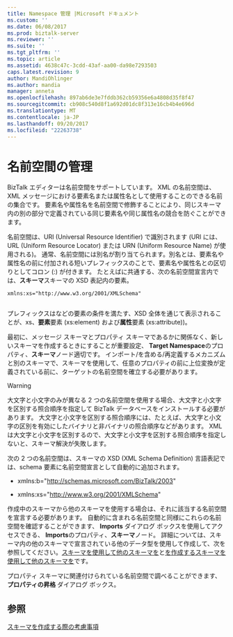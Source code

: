 ```yaml
---
title: Namespace 管理 |Microsoft ドキュメント
ms.custom: ''
ms.date: 06/08/2017
ms.prod: biztalk-server
ms.reviewer: ''
ms.suite: ''
ms.tgt_pltfrm: ''
ms.topic: article
ms.assetid: 4638c47c-3cdd-43af-aa00-da98e7293503
caps.latest.revision: 9
author: MandiOhlinger
ms.author: mandia
manager: anneta
ms.openlocfilehash: 897ab6de3e7fddb362cb59356e6a4808d35f8f47
ms.sourcegitcommit: cb908c540d8f1a692d01dc8f313e16cb4b4e696d
ms.translationtype: MT
ms.contentlocale: ja-JP
ms.lasthandoff: 09/20/2017
ms.locfileid: "22263738"
---
```

# <a name="namespace-management"></a>名前空間の管理
BizTalk エディターは名前空間をサポートしています。 XML の名前空間は、XML メッセージにおける要素名または属性名として使用することのできる名前の集合です。 要素名や属性名を名前空間で修飾することにより、同じスキーマ内の別の部分で定義されている同じ要素名や同じ属性名の競合を防ぐことができます。  
  
 名前空間は、URI (Universal Resource Identifier) で識別されます (URI には、URL (Uniform Resource Locator) または URN (Uniform Resource Name) が使用される)。 通常、名前空間には別名が割り当てられます。別名とは、要素名や属性名の前に付加される短いプレフィックスのことで、要素名や属性名との区切りとしてコロン (:) が付きます。 たとえばに共通する、次の名前空間宣言内では、**スキーマ**スキーマの XSD 表記内の要素。  
  
```  
xmlns:xs="http://www.w3.org/2001/XMLSchema"  
  
```  
  
 プレフィックスはなどの要素の条件を満たす、XSD 全体を通じて表示されることが、xs、**要素**要素 (xs:element) および**属性**要素 (xs:attribute))。  
  
 最初に、メッセージ スキーマとプロパティ スキーマであるかに関係なく、新しいスキーマを作成するときにすることが重要設定、 **Target Namespace**のプロパティ、**スキーマ**ノード適切です。 インポート/を含める/再定義するメカニズムと別のスキーマで、スキーマを使用して、任意のプロパティの前に上位変換が定義されている前に、ターゲットの名前空間を確立する必要があります。  
  
> [!WARNING]
>  大文字と小文字のみが異なる 2 つの名前空間を使用する場合、大文字と小文字を区別する照合順序を指定して BizTalk データベースをインストールする必要があります。 大文字と小文字を区別する照合順序には、たとえば、大文字と小文字の区別を有効にしたバイナリと非バイナリの照合順序などがあります。 XML は大文字と小文字を区別するので、大文字と小文字を区別する照合順序を指定しないと、スキーマ解決が失敗します。  
  
 次の 2 つの名前空間は、スキーマの XSD (XML Schema Definition) 言語表記では、schema 要素に名前空間宣言として自動的に追加されます。  
  
-   xmlns:b="http://schemas.microsoft.com/BizTalk/2003"  
  
-   xmlns:xs="http://www.w3.org/2001/XMLSchema"  
  
 作成中のスキーマから他のスキーマを使用する場合は、それに該当する名前空間を宣言する必要があります。 自動的に含まれる名前空間と同様にこれらの名前空間を確認することができます、 **Imports**  ダイアログ ボックスを使用してアクセスできる、 **Imports**のプロパティ、**スキーマ**ノード。 詳細については、スキーマ内の他のスキーマで宣言されている他のデータ型を使用して作成して、次を参照してください。[スキーマを使用して他のスキーマを](../core/schemas-that-use-other-schemas.md)と[を作成するスキーマを使用して他のスキーマを](../core/how-to-create-schemas-that-use-other-schemas.md)です。  
  
 プロパティ スキーマに関連付けられている名前空間で調べることができます、**プロパティの昇格** ダイアログ ボックス。  
  
## <a name="see-also"></a>参照  
 [スキーマを作成する際の考慮事項](../core/considerations-when-creating-schemas.md)
